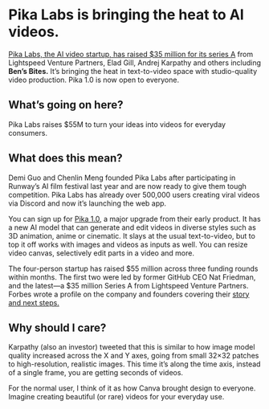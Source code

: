 # Pika Labs is bringing the heat to AI videos.

[Pika Labs, the AI video startup, has raised $35 million for its series A](https://www.businesswire.com/news/home/20231127388431/en/AI-Company-Pika-Raises-55M-to-Redesign-Video-Making-and-Editing?utm_source=bensbites\&utm_medium=referral\&utm_campaign=pika-labs-is-bringing-the-heat-to-ai-videos) from Lightspeed Venture Partners, Elad Gill, Andrej Karpathy and others including **Ben’s Bites.** It’s bringing the heat in text-to-video space with studio-quality video production. Pika 1.0 is now open to everyone.

## What’s going on here?

Pika Labs raises $55M to turn your ideas into videos for everyday consumers.

## What does this mean?

Demi Guo and Chenlin Meng founded Pika Labs after participating in Runway’s AI film festival last year and are now ready to give them tough competition. Pika Labs has already over 500,000 users creating viral videos via Discord and now it’s launching the web app.

You can sign up for [Pika 1.0](https://pika.art/launch?utm_source=bensbites\&utm_medium=referral\&utm_campaign=pika-labs-is-bringing-the-heat-to-ai-videos), a major upgrade from their early product. It has a new AI model that can generate and edit videos in diverse styles such as 3D animation, anime or cinematic. It slays at the usual text-to-video, but to top it off works with images and videos as inputs as well. You can resize video canvas, selectively edit parts in a video and more.

The four-person startup has raised $55 million across three funding rounds within months. The first two were led by former GitHub CEO Nat Friedman, and the latest—a $35 million Series A from Lightspeed Venture Partners. Forbes wrote a profile on the company and founders covering their [story and next steps.](https://www.forbes.com/sites/kenrickcai/2023/11/27/pika-ai-video-generator-editor-series-a?utm_source=bensbites\&utm_medium=referral\&utm_campaign=pika-labs-is-bringing-the-heat-to-ai-videos)

## Why should I care?

Karpathy (also an investor) tweeted that this is similar to how image model quality increased across the X and Y axes, going from small 32×32 patches to high-resolution, realistic images. This time it’s along the time axis, instead of a single frame, you are getting seconds of videos.

For the normal user, I think of it as how Canva brought design to everyone. Imagine creating beautiful (or rare) videos for your everyday use.
